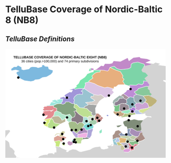 # TelluBase Coverage of Nordic-Baltic 8 (NB8)
## *TelluBase Definitions*

#### <img  src="assets/svg/tellusant-nordic-baltic-eight-nb8-sub-city.svg" width="600" alt="TelluBase Coverage of Nordic-Baltic 8">
